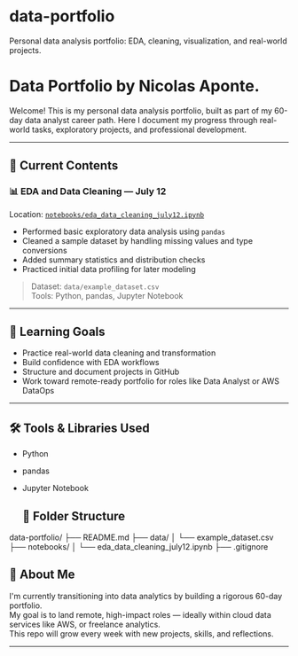 # data-portfolio
Personal data analysis portfolio: EDA, cleaning, visualization, and real-world projects.

# Data Portfolio by Nicolas Aponte.

Welcome! This is my personal data analysis portfolio, built as part of my 60-day data analyst career path. Here I document my progress through real-world tasks, exploratory projects, and professional development.

---

## 📁 Current Contents

### 📊 EDA and Data Cleaning — July 12  
Location: [`notebooks/eda_data_cleaning_july12.ipynb`](notebooks/eda_data_cleaning_july12.ipynb)

- Performed basic exploratory data analysis using `pandas`
- Cleaned a sample dataset by handling missing values and type conversions
- Added summary statistics and distribution checks
- Practiced initial data profiling for later modeling

> Dataset: `data/example_dataset.csv`  
> Tools: Python, pandas, Jupyter Notebook

---

## 🎯 Learning Goals

- Practice real-world data cleaning and transformation
- Build confidence with EDA workflows
- Structure and document projects in GitHub
- Work toward remote-ready portfolio for roles like Data Analyst or AWS DataOps

---

## 🛠️ Tools & Libraries Used

- Python
- pandas
- Jupyter Notebook

  ## 🧱 Folder Structure

data-portfolio/
├── README.md
├── data/
│ └── example_dataset.csv
├── notebooks/
│ └── eda_data_cleaning_july12.ipynb
├── .gitignore

## 🚀 About Me

I'm currently transitioning into data analytics by building a rigorous 60-day portfolio.  
My goal is to land remote, high-impact roles — ideally within cloud data services like AWS, or freelance analytics.  
This repo will grow every week with new projects, skills, and reflections.

---

